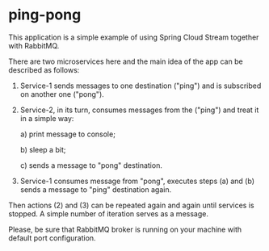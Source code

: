 # ping-pong
This application is a simple example of using Spring Cloud Stream together with RabbitMQ. 

There are two microservices here and the main idea of the app can be described as follows:

1. Service-1 sends messages to one destination ("ping") and is subscribed on another one ("pong"). 

2. Service-2, in its turn, consumes messages from the ("ping") and treat it in a simple way: 

	a) print message to console;

	b) sleep a bit;

	c) sends a message to "pong" destination. 
  
3. Service-1 consumes message from "pong", executes steps (a) and (b) sends a message to "ping" destination again.

Then actions (2) and (3) can be repeated again and again until services is stopped. A simple number of iteration serves as a message.

Please, be sure that RabbitMQ broker is running on your machine with default port configuration.


